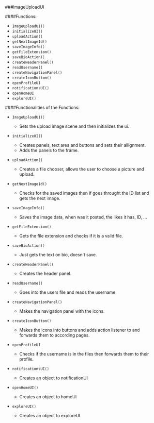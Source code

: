 ###ImageUploadUI

####Functions:
- ``ImageUploadUI()``
- ``initializeUI()``
- ``uploadAction()``
- ``getNextImageId()``
- ``saveImageInfo()``
- ``getFileExtension()``
- ``saveBioAction()``
- ``createHeaderPanel()``
- ``readUsername()``
- ``createNavigationPanel()``
- ``createIconButton()``
- ``openProfileUI``
- ``notificationsUI()``
- ``openHomeUI``
- ``exploreUI()``

####Functionalities of the Functions:
- ``ImageUploadUI()``
    - Sets the upload image scene and then initializes the ui.

- ``initializeUI()``
    - Creates panels, text area and buttons and sets their allignment.
    - Adds the panels to the frame.

- ``uploadAction()``
    - Creates a file chooser, allows the user to choose a picture and upload.

- ``getNextImageId()``
    - Checks for the saved images then if goes throught the ID list and gets the next image.

- ``saveImageInfo()``
    - Saves the image data, when was it posted, the likes it has, ID, ...

- ``getFileExtension()``
    - Gets the file extension and checks if it is a valid file.

- ``saveBioAction()``
    - Just gets the text on bio, doesn't save.

- ``createHeaderPanel()``
    - Creates the header panel.

- ``readUsername()``
    - Goes into the users file and reads the username.

- ``createNavigationPanel()``
    - Makes the navigation panel with the icons.

- ``createIconButton()``
    - Makes the icons into buttons and adds action listener to and forwards them to according pages.

- ``openProfileUI``
    - Checks if the username is in the files then forwards them to their profile.

- ``notificationsUI()``
    - Creates an object to notificationUI

- ``openHomeUI()``
    - Creates an object to homeUI

- ``exploreUI()``
    - Creates an object to exploreUI